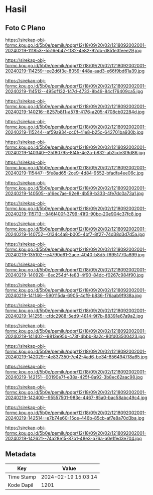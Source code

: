# Hasil

## Foto C Plano

https://sirekap-obj-formc.kpu.go.id/5b0e/pemilu/pdpr/12/18/09/20/02/1218092002001-20240219-111853--5516eb47-1f82-4e82-92db-d851e3feee29.jpg

https://sirekap-obj-formc.kpu.go.id/5b0e/pemilu/pdpr/12/18/09/20/02/1218092002001-20240219-114259--ee2d6f3e-8059-448a-aad3-e66f9bd61a39.jpg

https://sirekap-obj-formc.kpu.go.id/5b0e/pemilu/pdpr/12/18/09/20/02/1218092002001-20240219-114512--495df132-147d-4733-8b49-84c176409ca5.jpg

https://sirekap-obj-formc.kpu.go.id/5b0e/pemilu/pdpr/12/18/09/20/02/1218092002001-20240219-140216--8257b8f1-a578-4176-a205-4708cb02284d.jpg

https://sirekap-obj-formc.kpu.go.id/5b0e/pemilu/pdpr/12/18/09/20/02/1218092002001-20240219-115244--af59a934-cc0f-41e8-b25c-642701ba930b.jpg

https://sirekap-obj-formc.kpu.go.id/5b0e/pemilu/pdpr/12/18/09/20/02/1218092002001-20240219-140340--25f80795-8f45-4e2a-b832-ab2cde3f9d86.jpg

https://sirekap-obj-formc.kpu.go.id/5b0e/pemilu/pdpr/12/18/09/20/02/1218092002001-20240219-115447--5fe8ad65-2ce9-4d84-9552-bfadfa4ee06c.jpg

https://sirekap-obj-formc.kpu.go.id/5b0e/pemilu/pdpr/12/18/09/20/02/1218092002001-20240219-140505--a16ec7ae-92e8-4b59-b333-4fe7dc0a73a1.jpg

https://sirekap-obj-formc.kpu.go.id/5b0e/pemilu/pdpr/12/18/09/20/02/1218092002001-20240219-115713--846f400f-3799-41f0-90bc-20e904c37fc8.jpg

https://sirekap-obj-formc.kpu.go.id/5b0e/pemilu/pdpr/12/18/09/20/02/1218092002001-20240219-140752--0134c4a8-b005-4bf7-8f27-74d38d3d7d5a.jpg

https://sirekap-obj-formc.kpu.go.id/5b0e/pemilu/pdpr/12/18/09/20/02/1218092002001-20240219-135102--e4790d61-2ace-4040-b8d5-f6951770a899.jpg

https://sirekap-obj-formc.kpu.go.id/5b0e/pemilu/pdpr/12/18/09/20/02/1218092002001-20240219-140928--6ec254df-fe83-4f90-84dc-f0267c984f90.jpg

https://sirekap-obj-formc.kpu.go.id/5b0e/pemilu/pdpr/12/18/09/20/02/1218092002001-20240219-141146--590115da-6905-4cf9-b836-f76aab9f938a.jpg

https://sirekap-obj-formc.kpu.go.id/5b0e/pemilu/pdpr/12/18/09/20/02/1218092002001-20240219-141255--cfdc2988-5ed9-4814-9f7b-88391e67a9a2.jpg

https://sirekap-obj-formc.kpu.go.id/5b0e/pemilu/pdpr/12/18/09/20/02/1218092002001-20240219-141402--9813e95b-c73f-4bbb-8a2c-80fd03500423.jpg

https://sirekap-obj-formc.kpu.go.id/5b0e/pemilu/pdpr/12/18/09/20/02/1218092002001-20240219-142029--4e837350-7e42-4ad6-be34-8564947f8a65.jpg

https://sirekap-obj-formc.kpu.go.id/5b0e/pemilu/pdpr/12/18/09/20/02/1218092002001-20240219-142151--00190e7f-e38a-425f-8a92-3b8ec62aac98.jpg

https://sirekap-obj-formc.kpu.go.id/5b0e/pemilu/pdpr/12/18/09/20/02/1218092002001-20240219-142400--95557501-983e-4467-85a0-bac58abc49c4.jpg

https://sirekap-obj-formc.kpu.go.id/5b0e/pemilu/pdpr/12/18/09/20/02/1218092002001-20240219-142514--e7b74e60-15ce-446b-85cb-af7e8a70d3ba.jpg

https://sirekap-obj-formc.kpu.go.id/5b0e/pemilu/pdpr/12/18/09/20/02/1218092002001-20240219-142621--74a28e15-87b1-48e3-a76a-a0e1fed3e704.jpg


## Metadata

| Key        | Value               |
| ---------- | ------------------- |
| Time Stamp | 2024-02-19 15:03:14 |
| Kode Dapil | 1201                |



